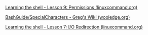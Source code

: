 [Learning the shell - Lesson 9: Permissions (linuxcommand.org)](http://linuxcommand.org/lc3_lts0090.php)

[BashGuide/SpecialCharacters - Greg's Wiki (wooledge.org)](http://mywiki.wooledge.org/BashGuide/SpecialCharacters)

[Learning the shell - Lesson 7: I/O Redirection (linuxcommand.org)](http://linuxcommand.org/lc3_lts0070.php)


